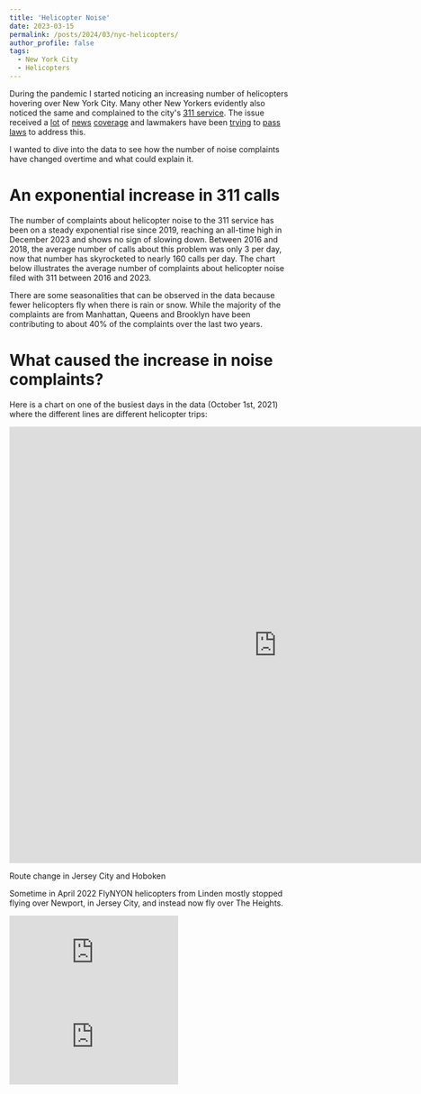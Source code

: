 ```yaml
---
title: 'Helicopter Noise'
date: 2023-03-15
permalink: /posts/2024/03/nyc-helicopters/
author_profile: false
tags:
  - New York City
  - Helicopters
---
```


<meta name="twitter:card" content="summary_large_image">
<meta name="twitter:title" content="Helicopters in NYC">

During the pandemic I started noticing an increasing number of helicopters hovering over New York City. Many other New Yorkers evidently also noticed the same and complained to the city's [311 service](https://portal.311.nyc.gov/article/?kanumber=KA-02267). The issue received a [lot](https://www.bloomberg.com/news/articles/2022-12-14/nyc-complaints-about-helicopter-noise-top-rat-complaints-in-some-parts-of-city) of [news](https://www.newyorker.com/magazine/2022/01/31/the-choppers-that-ate-new-york) [coverage](https://www.newyorker.com/magazine/2022/01/31/the-choppers-that-ate-new-york) and lawmakers have been [trying](https://www.northjersey.com/story/news/2023/04/24/menendez-pascrell-hope-to-get-faa-attention-on-helicopter-issues-through-budget/70135404007/) to [pass laws](https://nyc.streetsblog.org/2022/12/12/going-in-circles-laws-to-tame-helicopters-struggle-to-take-off) to address this. 

I wanted to dive into the data to see how the number of noise complaints have changed overtime and what could explain it.

An exponential increase in 311 calls
=======

The number of complaints about helicopter noise to the 311 service has been on a steady exponential rise since 2019, reaching an all-time high in December 2023 and shows no sign of slowing down. Between 2016 and 2018, the average number of calls about this problem was only 3 per day, now that number has skyrocketed to nearly 160 calls per day. The chart below illustrates the average number of complaints about helicopter noise filed with 311 between 2016 and 2023.

There are some seasonalities that can be observed in the data because fewer helicopters fly when there is rain or snow. While the majority of the complaints are from Manhattan, Queens and Brooklyn have been contributing to about 40% of the complaints over the last two years. 

What caused the increase in noise complaints?
=======

Here is a chart on one of the busiest days in the data (October 1st, 2021) where the different lines are different helicopter trips:

<iframe src="https://wellango.github.io/images/helicopters-in-nyc/mapbox_trace_all_2021_10_01.html" title="Helicopters over Manhattan" width="950" height="775" style="border: none;"></iframe> 


Route change in Jersey City and Hoboken


Sometime in April 2022 FlyNYON helicopters from Linden mostly stopped flying over Newport, in Jersey City, and instead now fly over The Heights. 

<div class="iframe-container">
  <iframe src="https://wellango.github.io/images/helicopters-in-nyc/mapbox_trace_all_2022_4_01_legend.html" frameborder="0"></iframe>
  <iframe src="https://wellango.github.io/images/helicopters-in-nyc/mapbox_trace_all_2022_5_01_legend.html" frameborder="0"></iframe>
</div>




[^1]: The last year before the pandemic for which commuting data is available.

[^2]: I couldn’t figure out how to get data for those who work specifically in the CBD.

[^3]: The PATH and NJTransit to Penn Station and Port Authority Bus Terminal are all designed towards transporting people to the CBD.

[^4]: This includes anyone entering the CBD from New Jersey, not just New Jersey residents.

[^5]: Fall 2021 is the latest available data from NYMTC.

[^6]: Capital funding is money for structural improvements, new train cars; not for day-to-day operation costs of running the transit system.

[^7]:  NYC Transit, the agency that runs the subway and the buses in New York City, gets the remaining 80%.
